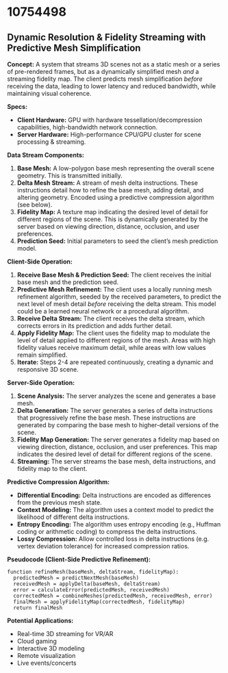 # 10754498

## Dynamic Resolution & Fidelity Streaming with Predictive Mesh Simplification

**Concept:** A system that streams 3D scenes not as a static mesh or a series of pre-rendered frames, but as a dynamically simplified mesh *and* a streaming fidelity map.  The client predicts mesh simplification *before* receiving the data, leading to lower latency and reduced bandwidth, while maintaining visual coherence.

**Specs:**

*   **Client Hardware:**  GPU with hardware tessellation/decompression capabilities, high-bandwidth network connection.
*   **Server Hardware:**  High-performance CPU/GPU cluster for scene processing & streaming.

**Data Stream Components:**

1.  **Base Mesh:** A low-polygon base mesh representing the overall scene geometry. This is transmitted initially.
2.  **Delta Mesh Stream:**  A stream of mesh delta instructions. These instructions detail how to refine the base mesh, adding detail, and altering geometry.  Encoded using a predictive compression algorithm (see below).
3.  **Fidelity Map:** A texture map indicating the desired level of detail for different regions of the scene. This is dynamically generated by the server based on viewing direction, distance, occlusion, and user preferences.
4.  **Prediction Seed:** Initial parameters to seed the client’s mesh prediction model.

**Client-Side Operation:**

1.  **Receive Base Mesh & Prediction Seed:** The client receives the initial base mesh and the prediction seed.
2.  **Predictive Mesh Refinement:** The client uses a locally running mesh refinement algorithm, seeded by the received parameters, to predict the next level of mesh detail *before* receiving the delta stream.  This model could be a learned neural network or a procedural algorithm.
3.  **Receive Delta Stream:** The client receives the delta stream, which corrects errors in its prediction and adds further detail.
4.  **Apply Fidelity Map:** The client uses the fidelity map to modulate the level of detail applied to different regions of the mesh.  Areas with high fidelity values receive maximum detail, while areas with low values remain simplified.
5.  **Iterate:** Steps 2-4 are repeated continuously, creating a dynamic and responsive 3D scene.

**Server-Side Operation:**

1.  **Scene Analysis:** The server analyzes the scene and generates a base mesh.
2.  **Delta Generation:** The server generates a series of delta instructions that progressively refine the base mesh. These instructions are generated by comparing the base mesh to higher-detail versions of the scene.
3.  **Fidelity Map Generation:** The server generates a fidelity map based on viewing direction, distance, occlusion, and user preferences. This map indicates the desired level of detail for different regions of the scene.
4.  **Streaming:** The server streams the base mesh, delta instructions, and fidelity map to the client.

**Predictive Compression Algorithm:**

*   **Differential Encoding:** Delta instructions are encoded as differences from the previous mesh state.
*   **Context Modeling:** The algorithm uses a context model to predict the likelihood of different delta instructions.
*   **Entropy Encoding:** The algorithm uses entropy encoding (e.g., Huffman coding or arithmetic coding) to compress the delta instructions.
*   **Lossy Compression:** Allow controlled loss in delta instructions (e.g. vertex deviation tolerance) for increased compression ratios.

**Pseudocode (Client-Side Predictive Refinement):**

```
function refineMesh(baseMesh, deltaStream, fidelityMap):
  predictedMesh = predictNextMesh(baseMesh)
  receivedMesh = applyDelta(baseMesh, deltaStream)
  error = calculateError(predictedMesh, receivedMesh)
  correctedMesh = combineMeshes(predictedMesh, receivedMesh, error)
  finalMesh = applyFidelityMap(correctedMesh, fidelityMap)
  return finalMesh
```

**Potential Applications:**

*   Real-time 3D streaming for VR/AR
*   Cloud gaming
*   Interactive 3D modeling
*   Remote visualization
*   Live events/concerts